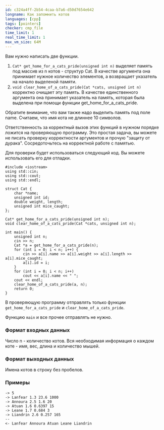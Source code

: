 ```yaml
---
id: c324a4ff-2b54-4caa-b7a6-d50d7654e642
longname: Как запомнить котов
languages: [cpp]
tags: [pointers]
checker: cmp_file
time_limit: 1
real_time_limit: 1
max_vm_size: 64M
---
```


Вам нужно написать две функции.
1. `Cat* get_home_for_a_cats_pride(unsigned int n)` выделяет память под массив из n котов - структур Cat. В качестве аргумента она принимает нужное количество элементов, а возвращает указатель на начало выделеной памяти.
2. `void clear_home_of_a_cats_pride(Cat *cats, unsigned int n)` корректно очищает эту память. В качестве единственного аргумента она принимает указатель на память, которая была выделена при помощи функции get_home_for_a_cats_pride.

Обратите внимание, что вам также надо выделить память под поле name. Считаем, что имя кота не длиннее 10 символов. 

Ответственность за корректный вызов этих функций в нужном порядке ложится на проверяющую программу. Это простая задача, вы можете не писать проверку корректности аргументов и прочую "защиту от дурака". Сосредоточьтесь на корректной работе с памятью.

Для проверки будет использоваться следующий код. Вы можете использовать его для отладки.

	#include <iostream>
	using std::cin;
	using std::cout;
	using std::endl;
	
	struct Cat {
	    char *name;
	    unsigned int id;
	    double weight, length;
	    unsigned int mice_caught;
	};
	
	Cat* get_home_for_a_cats_pride(unsigned int n);
	void clear_home_of_a_cats_pride(Cat *cats, unsigned int n);
	
	int main() {
	    unsigned int n;
	    cin >> n;
	    Cat *a = get_home_for_a_cats_pride(n);
	    for (int i = 0; i < n; i++) {
	        cin >> a[i].name >> a[i].weight >> a[i].length >> a[i].mice_caught;
	        a[i].id = i;
	    }
	    for (int i = 0; i < n; i++)
	        cout << a[i].name << " ";
	    cout << endl;
	    clear_home_of_a_cats_pride(a, n);
	    return 0;
	}

В проверяющую программу отправлять только функции `get_home_for_a_cats_pride` и `clear_home_of_a_cats_pride`.

Функцию `main` и все прочее отправлять не нужно.

### Формат входных данных

Число n - количество котов.
Вся необходимая информация о каждом коте - имя, вес, длина и количество мышей.

### Формат выходных данных

Имена котов в строку без пробелов.

### Примеры

```
-> 5
-> Lanfear 1.3 23.6 1000
-> Annoura 2.5 1.6 20
-> Atuan 1.6 0.6397 15
-> Leane 1.7 0.684 3
-> Liandrin 2.6 0.257 165
--
<- Lanfear Annoura Atuan Leane Liandrin 
```
